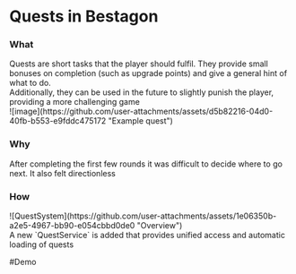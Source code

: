 <h1>Quests in Bestagon</h1> 
<h3>What</h3>
Quests are short tasks that the player should fulfil. They provide small bonuses on completion (such as upgrade points) and give a general hint of what to do.<br>
Additionally, they can be used in the future to slightly punish the player, providing a more challenging game<br>
![image](https://github.com/user-attachments/assets/d5b82216-04d0-40fb-b553-e9fddc475172 "Example quest")
<h3>Why</h3>
After completing the first few rounds it was difficult to decide where to go next. It also felt directionless
<h3>How</h3>
![QuestSystem](https://github.com/user-attachments/assets/1e06350b-a2e5-4967-bb90-e054cbbd0de0 "Overview")<br>
A new `QuestService` is added that provides unified access and automatic loading of quests

#Demo
